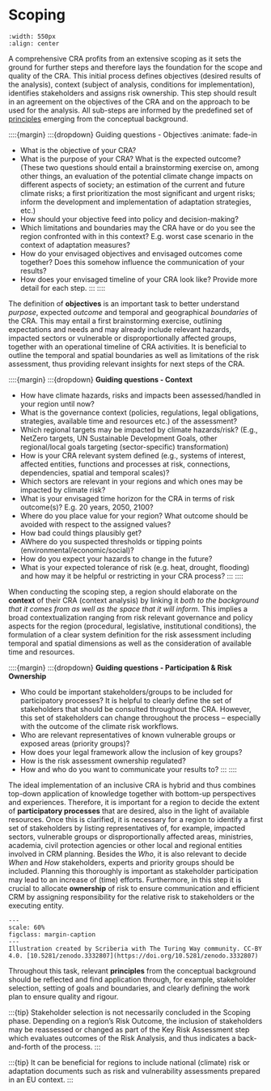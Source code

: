 # Scoping

```{figure} ../../images/framework/il_framework_ToolboxSteps_FigB_Scoping_ring.png
:width: 550px
:align: center
```

A comprehensive CRA profits from an extensive scoping as it sets the ground for further steps and therefore lays the foundation for the scope and quality of the CRA. This initial process defines objectives (desired results of the analysis), context (subject of analysis, conditions for implementation), identifies stakeholders and assigns risk ownership. This step should result in an agreement on the objectives of the CRA and on the approach to be used for the analysis. All sub-steps are informed by the predefined set of [principles](../beforeyoustart/principles) emerging from the conceptual background.


::::{margin}
:::{dropdown} Guiding questions - Objectives
:animate: fade-in
- What is the objective of your CRA?
- What is the purpose of your CRA? What is the expected outcome? (These two questions should entail a brainstorming exercise on, among other things, an evaluation of the potential climate change impacts on different aspects of society; an estimation of the current and future climate risks; a first prioritization the most significant and urgent risks; inform the development and implementation of adaptation strategies, etc.)
- How should your objective feed into policy and decision-making?
- Which limitations and boundaries may the CRA have or do you see the region confronted with in this context? E.g. worst case scenario in the context of adaptation measures?
- How do your envisaged objectives and envisaged outcomes come together? Does this somehow influence the communication of your results?
- How does your envisaged timeline of your CRA look like? Provide more detail for each step.
:::
::::

The definition of **objectives** is an important task to better understand *purpose*, expected *outcome* and temporal and geographical *boundaries* of the CRA. This may entail a first brainstorming exercise, outlining expectations and needs and may already include relevant hazards, impacted sectors or vulnerable or disproportionally affected groups, together with an operational timeline of CRA activities. It is beneficial to outline the temporal and spatial boundaries as well as limitations of the risk assessment, thus providing relevant insights for next steps of the CRA.


::::{margin}
:::{dropdown} **Guiding questions - Context**
- How have climate hazards, risks and impacts been assessed/handled in your region until now?
- What is the governance context (policies, regulations, legal obligations, strategies, available time and resources etc.) of the assessment?
- Which regional targets may be impacted by climate hazards/risk? (E.g., NetZero targets, UN Sustainable Development Goals, other regional/local goals targeting (sector-specific) transformation)
- How is your CRA relevant system defined (e.g., systems of interest, affected entities, functions and processes at risk, connections, dependencies, spatial and temporal scales)?
- Which sectors are relevant in your regions and which ones may be impacted by climate risk?
- What is your envisaged time horizon for the CRA in terms of risk outcome(s)? E.g. 20 years, 2050, 2100?
- Where do you place value for your region? What outcome should be avoided with respect to the assigned values?
- How bad could things plausibly get?
- AWhere do you suspected thresholds or tipping points (environmental/economic/social)?
- How do you expect your hazards to change in the future?
- What is your expected tolerance of risk (e.g. heat, drought, flooding) and how may it be helpful or restricting in your CRA process?
:::
::::

When conducting the scoping step, a region should elaborate on the **context** of their CRA (context analysis) by linking it *both to the background that it comes from as well as the space that it will inform*. This implies a broad contextualization ranging from risk relevant governance and policy aspects for the region (procedural, legislative, institutional conditions), the formulation of a clear system definition for the risk assessment including temporal and spatial dimensions as well as the consideration of available time and resources.


::::{margin}
:::{dropdown} **Guiding questions - Participation & Risk Ownership**
- Who could be important stakeholders/groups to be included for participatory processes? It is helpful to clearly define the set of stakeholders that should be consulted throughout the CRA. However, this set of stakeholders can change throughout the process – especially with the outcome of the climate risk workflows.
- Who are relevant representatives of known vulnerable groups or exposed areas (priority groups)?
- How does your legal framework allow the inclusion of key groups?
- How is the risk assessment ownership regulated?
- How and who do you want to communicate your results to?
:::
::::

The ideal implementation of an inclusive CRA is hybrid and thus combines top-down application of knowledge together with bottom-up perspectives and experiences. Therefore, it is important for a region to decide the extent of **participatory processes** that are desired, also in the light of available resources. Once this is clarified, it is necessary for a region to identify a first set of stakeholders by listing representatives of, for example, impacted sectors, vulnerable groups or disproportionally affected areas, ministries, academia, civil protection agencies or other local and regional entities involved in CRM planning. Besides the *Who*, it is also relevant to decide *When* and *How* stakeholders, experts and priority groups should be included. Planning this thoroughly is important as stakeholder participation may lead to an increase of (time) efforts. Furthermore, in this step it is crucial to allocate **ownership** of risk to ensure communication and efficient CRM by assigning responsibility for the relative risk to stakeholders or the executing entity.

```{figure} ../../images/illustration/reusability_loop.jpg
---
scale: 60%
figclass: margin-caption
---
Illustration created by Scriberia with The Turing Way community. CC-BY 4.0. [10.5281/zenodo.3332807](https://doi.org/10.5281/zenodo.3332807)
```

Throughout this task, relevant **principles** from the conceptual background should be reflected and find application through, for example, stakeholder selection, setting of goals and boundaries, and clearly defining the work plan to ensure quality and rigour.

:::{tip}
Stakeholder selection is not necessarily concluded in the Scoping phase. Depending on a region’s Risk Outcome, the inclusion of stakeholders may be reassessed or changed as part of the Key Risk Assessment step which evaluates outcomes of the Risk Analysis, and thus indicates a back-and-forth of the process.
:::

:::{tip}
It can be beneficial for regions to include national (climate) risk or adaptation documents such as risk and vulnerability assessments prepared in an EU context.
:::
